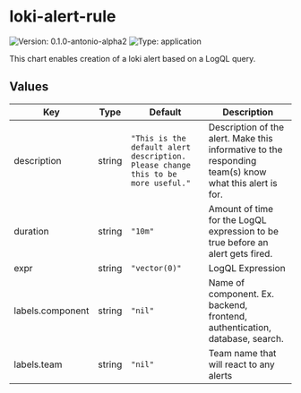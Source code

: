 # loki-alert-rule

![Version: 0.1.0-antonio-alpha2](https://img.shields.io/badge/Version-0.1.0--antonio--alpha2-informational?style=flat-square) ![Type: application](https://img.shields.io/badge/Type-application-informational?style=flat-square)

This chart enables creation of a loki alert based on a LogQL query.

## Values

| Key | Type | Default | Description |
|-----|------|---------|-------------|
| description | string | `"This is the default alert description. Please change this to be more useful."` | Description of the alert. Make this informative to the responding team(s) know what this alert is for. |
| duration | string | `"10m"` | Amount of time for the LogQL expression to be true before an alert gets fired. |
| expr | string | `"vector(0)"` | LogQL Expression |
| labels.component | string | `"nil"` | Name of component. Ex. backend, frontend, authentication, database, search. |
| labels.team | string | `"nil"` | Team name that will react to any alerts |
